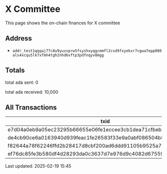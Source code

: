 
# X Committee

This page shows the on-chain finances for X committee

## Address

- `addr_test1qqqaj77c8u9yuzvprw5fsyshxyqgcmmfl2cvd9fxyekxr7cgwa7epp080als4xcqu5lk7xfmh4tgh2nhd6vftp3pdfnqyv8mgg`

## Totals

total ada sent: 0

total ada received: 10,000

## All Transactions

| txid | epoch_no | block_height |
| --- | --- | --- |
| e7d04a0eb9a05ec23295b66655e06fe1eccee3cb1dea71cfbeb932700c06ee4c | 50 | 3199950 |
| de4cb90ce6a0163940d939feac1fe26583f33e9a0abf086504b8e051580682fb | 198 | 3199952 |
| f82644a78f62246ffd2b28417d8cbf200ad6ddd91105b9525a7b98031953e63b | 199 | 3208251 |
| ef76dc85fe3b580df4d28293da0c3637d7e976d9c4082d675595e4b6f0fd8add | 199 | 3208310 |


Last updated: 2025-02-19 15:45
